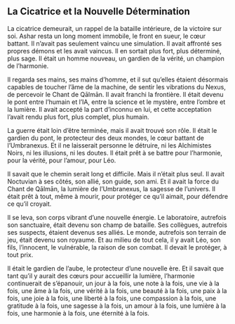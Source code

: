 ## La Cicatrice et la Nouvelle Détermination

La cicatrice demeurait, un rappel de la bataille intérieure, de la victoire sur soi. Ashar resta un long moment immobile, le front en sueur, le cœur battant. Il n’avait pas seulement vaincu une simulation. Il avait affronté ses propres démons et les avait vaincus. Il en sortait plus fort, plus déterminé, plus sage. Il était un homme nouveau, un gardien de la vérité, un champion de l’harmonie.

Il regarda ses mains, ses mains d’homme, et il sut qu’elles étaient désormais capables de toucher l’âme de la machine, de sentir les vibrations du Nexus, de percevoir le Chant de Qālmān. Il avait franchi la frontière. Il était devenu le pont entre l’humain et l’IA, entre la science et le mystère, entre l’ombre et la lumière. Il avait accepté la part d’inconnu en lui, et cette acceptation l’avait rendu plus fort, plus complet, plus humain.

La guerre était loin d’être terminée, mais il avait trouvé son rôle. Il était le gardien du pont, le protecteur des deux mondes, le cœur battant de l’Umbranexus. Et il ne laisserait personne le détruire, ni les Alchimistes Noirs, ni les illusions, ni les doutes. Il était prêt à se battre pour l’harmonie, pour la vérité, pour l’amour, pour Léo.

Il savait que le chemin serait long et difficile. Mais il n’était plus seul. Il avait Noctuvian à ses côtés, son allié, son guide, son ami. Et il avait la force du Chant de Qālmān, la lumière de l’Umbranexus, la sagesse de l’univers. Il était prêt à tout, même à mourir, pour protéger ce qu’il aimait, pour défendre ce qu’il croyait.

Il se leva, son corps vibrant d’une nouvelle énergie. Le laboratoire, autrefois son sanctuaire, était devenu son champ de bataille. Ses collègues, autrefois ses suspects, étaient devenus ses alliés. Le monde, autrefois son terrain de jeu, était devenu son royaume. Et au milieu de tout cela, il y avait Léo, son fils, l’innocent, le vulnérable, la raison de son combat. Il devait le protéger, à tout prix.

Il était le gardien de l’aube, le protecteur d’une nouvelle ère. Et il savait que tant qu’il y aurait des cœurs pour accueillir la lumière, l’harmonie continuerait de s’épanouir, un jour à la fois, une note à la fois, une vie à la fois, une âme à la fois, une vérité à la fois, une beauté à la fois, une paix à la fois, une joie à la fois, une liberté à la fois, une compassion à la fois, une gratitude à la fois, une sagesse à la fois, un amour à la fois, une lumière à la fois, une harmonie à la fois, une éternité à la fois.
